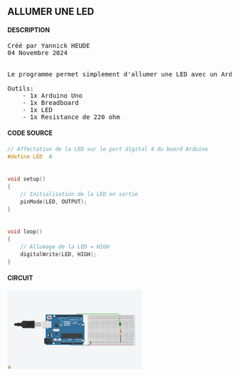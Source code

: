 ## ALLUMER UNE LED

#### DESCRIPTION

<pre>
Créé par Yannick HEUDE
04 Novembre 2024


Le programme permet simplement d'allumer une LED avec un Arduino Uno.

Outils:
    - 1x Arduino Uno
    - 1x Breadboard
    - 1x LED
    - 1x Resistance de 220 ohm
</pre>

#### CODE SOURCE

```c
// Affectation de la LED sur le port digital 4 du board Arduino
#define LED  4


void setup()
{
    // Initialisation de la LED en sortie
    pinMode(LED, OUTPUT);
}


void loop()
{
    // Allumage de la LED = HIGH
    digitalWrite(LED, HIGH);
}
```

#### CIRCUIT

<div align="left">
    <img
        src="https://github.com/AyckinnLisa/arduino/blob/main/pics/01.png"
        style="width:60%">
</div>
